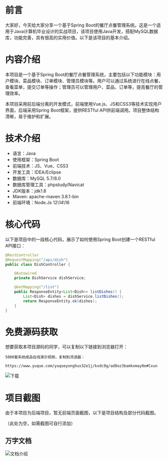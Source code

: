 # 前言

大家好，今天给大家分享一个基于Spring Boot的餐厅点餐管理系统。这是一个适用于Java计算机毕业设计的实战项目，该项目使用Java开发，搭配MySQL数据库，功能完善，具有很高的实用价值。以下是该项目的基本介绍。

# 内容介绍

本项目是一个基于Spring Boot的餐厅点餐管理系统，主要包括以下功能模块：用户模块、菜品模块、订单模块、管理员模块等。用户可以通过系统进行在线点餐，查看菜单，提交订单等操作；管理员可以管理用户、菜品、订单等，提高餐厅的管理效率。

本项目采用前后端分离的开发模式，前端使用Vue.js、JS和CSS3等技术实现用户界面，后端采用Spring Boot框架，提供RESTful API供前端调用。项目整体结构清晰，易于维护和扩展。

# 技术介绍

- 语言：Java
- 使用框架：Spring Boot
- 前端技术：JS、Vue、CSS3
- 开发工具：IDEA/Eclipse
- 数据库：MySQL 5.7/8.0
- 数据库管理工具：phpstudy/Navicat
- JDK版本：jdk1.8
- Maven: apache-maven 3.8.1-bin
- 前端环境：Node.Js 12\14\16

# 核心代码

以下是项目中的一段核心代码，展示了如何使用Spring Boot创建一个RESTful API接口：

```java
@RestController
@RequestMapping("/api/dish")
public class DishController {

    @Autowired
    private DishService dishService;

    @GetMapping("/list")
    public ResponseEntity<List<Dish>> listDishes() {
        List<Dish> dishes = dishService.listDishes();
        return ResponseEntity.ok(dishes);
    }
}
```

# 免费源码获取

想要获取本项目源码的同学，可以复制以下链接到浏览器打开：

```
5000套系统成品在线演示视频，复制到流浪器： 
```
```
https://www.yuque.com/yuqueyonghux32e1j/kxdc9g/ad8oz3bamkxmay0e#Cxun
``` 
![下载](https://img12.360buyimg.com/ddimg/jfs/t1/339687/11/1349/28408/68ad865fF412d7877/adaa650483a100f2.jpg)

# 项目截图

由于本项目为后端项目，暂无前端页面截图，以下是项目结构及部分代码截图。

（此处为空，如需截图可自行添加）
## 万字文档
![文档介绍](https://img14.360buyimg.com/ddimg/jfs/t1/338393/1/3576/156947/68b1ad0cF74dc525c/ff9cd6c574295685.jpg)
